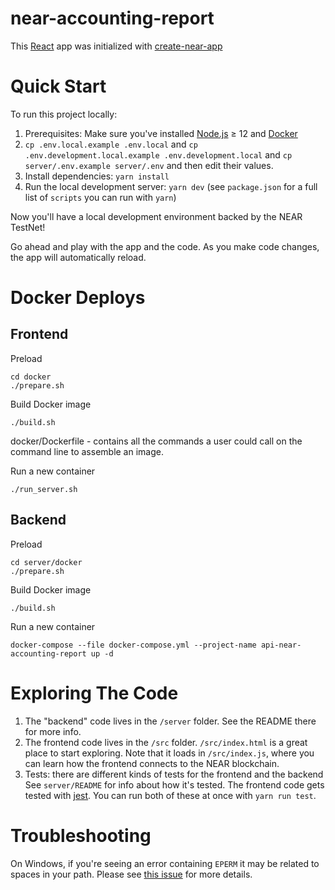 near-accounting-report
==================

This [React] app was initialized with [create-near-app]


Quick Start
===========

To run this project locally:

1. Prerequisites: Make sure you've installed [Node.js] ≥ 12 and [Docker](https://docs.docker.com/get-docker/)
1. `cp .env.local.example .env.local` and `cp .env.development.local.example .env.development.local` and `cp server/.env.example server/.env` and then edit their values.
1. Install dependencies: `yarn install`
1. Run the local development server: `yarn dev` (see `package.json` for a full list of `scripts` you can run with `yarn`)

Now you'll have a local development environment backed by the NEAR TestNet!

Go ahead and play with the app and the code. As you make code changes, the app will automatically reload.

Docker Deploys
==================
Frontend
------------------
Preload

    cd docker
    ./prepare.sh

Build Docker image

    ./build.sh

docker/Dockerfile - contains all the commands a user could call on the command line to assemble an image.

Run a new container

    ./run_server.sh

Backend
------------------
Preload

    cd server/docker
    ./prepare.sh

Build Docker image

    ./build.sh

Run a new container

    docker-compose --file docker-compose.yml --project-name api-near-accounting-report up -d


Exploring The Code
==================

1. The "backend" code lives in the `/server` folder. See the README there for
   more info.
2. The frontend code lives in the `/src` folder. `/src/index.html` is a great
   place to start exploring. Note that it loads in `/src/index.js`, where you
   can learn how the frontend connects to the NEAR blockchain.
3. Tests: there are different kinds of tests for the frontend and the backend
   See `server/README` for info about how it's tested. The frontend code gets
   tested with [jest]. You can run both of these at once with `yarn run test`.



Troubleshooting
===============

On Windows, if you're seeing an error containing `EPERM` it may be related to spaces in your path. Please see [this issue](https://github.com/zkat/npx/issues/209) for more details.


[React]: https://reactjs.org/
[create-near-app]: https://github.com/near/create-near-app
[Node.js]: https://nodejs.org/en/download/package-manager/
[jest]: https://jestjs.io/
[NEAR accounts]: https://docs.near.org/docs/concepts/account
[NEAR Wallet]: https://wallet.testnet.near.org/
[near-cli]: https://github.com/near/near-cli
[gh-pages]: https://github.com/tschaub/gh-pages
